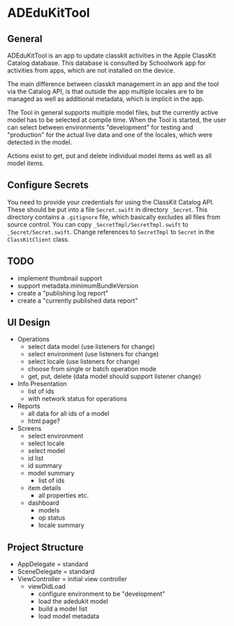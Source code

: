 #  ADEduKitTool

## General

ADEduKitTool is an app to update classkit activities in the Apple ClassKit Catalog database. 
This database is consulted by Schoolwork app for activities from apps, which are not installed on the device.

The main difference between classkit management in an app and the tool via the Catalog API, is that outside the app multiple locales are to be managed as well as additional metadata, which is implicit in the app.

The Tool in general supports multiple model files, but the currently active model has to be selected at compile time.
When the Tool is started, the user can select between environments "development" for testing and "production" for the actual live data and one of the locales, which were detected in the model.

Actions exist to get, put and delete individual model items as well as all model items.

## Configure Secrets

You need to provide your credentials for using the ClassKit Catalog API.
These should be put into a file `Secret.swift` in directory `_Secret`.
This directory contains a `.gitignore` file, which basically excludes all files from source control.
You can copy `_SecretTmpl/SecretTmpl.swift` to `_Secret/Secret.swift`.
Change references to `SecretTmpl` to `Secret` in the `ClassKitClient` class.

## TODO

- implement thumbnail support
- support metadata.minimumBundleVersion
- create a "publishing log report"
- create a "currently published data report"

## UI Design

- Operations
    - select data model (use listeners for change)
    - select environment (use listeners for change)
    - select locale (use listeners for change)
    - choose from single or batch operation mode
    - get, put, delete (data model should support listener change)
- Info Presentation
    - list of ids
    - with network status for operations
- Reports
    - all data for all ids of a model
    - html page?
- Screens
    - select environment
    - select locale
    - select model
    - id list
    - id summary
    - model summary
        - list of ids
    - item details
        - all properties etc.
    - dashboard
        - models
        - op status
        - locale summary

## Project Structure

- AppDelegate = standard
- SceneDelegate = standard
- ViewController = initial view controller
    - viewDidLoad
        - configure environment to be "development"
        - load the adedukit model
        - build a model list
        - load model metadata
